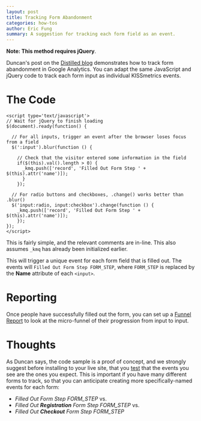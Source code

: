 ```yaml
---
layout: post
title: Tracking Form Abandonment
categories: how-tos
author: Eric Fung
summary: A suggestion for tracking each form field as an event.
---
```

**Note: This method requires jQuery**.

Duncan's post on the [Distilled blog][distilled] demonstrates how to track form abandonment in Google Analytics. You can adapt the same JavaScript and jQuery code to track each form input as individual KISSmetrics events.

# The Code

    <script type='text/javascript'>
    // Wait for jQuery to finish loading
    $(document).ready(function() { 

      // For all inputs, trigger an event after the browser loses focus from a field
      $(':input').blur(function () {

        // Check that the visitor entered some information in the field
        if($(this).val().length > 0) {
          _kmq.push(['record', 'Filled Out Form Step ' + $(this).attr('name')]);
          }
        });
      
      // For radio buttons and checkboxes, .change() works better than .blur()
      $('input:radio, input:checkbox').change(function () {
        _kmq.push(['record', 'Filled Out Form Step ' + $(this).attr('name')]);
        });
    });
    </script>

This is fairly simple, and the relevant comments are in-line. This also assumes `_kmq` has already been initialized earlier.

This will trigger a unique event for each form field that is filled out. The events will  `Filled Out Form Step FORM_STEP`, where `FORM_STEP` is replaced by the **Name** attribute of each `<input>`.

# Reporting

Once people have successfully filled out the form, you can set up a [Funnel Report][funnel] to look at the micro-funnel of their progression from input to input.

# Thoughts

As Duncan says, the code sample is a proof of concept, and we strongly suggest before installing to your live site, that you [test][testing] that the events you see are the ones you expect. This is important if you have many different forms to track, so that you can anticipate creating more specifically-named events for each form:

* *Filled Out Form Step FORM_STEP* vs.
* *Filled Out* ***Registration*** *Form Step FORM_STEP* vs.
* *Filled Out* ***Checkout*** *Form Step FORM_STEP*

[distilled]: http://www.distilled.net/blog/conversion-rate-optimization/using-jquery-and-google-analytics-events-to-track-form-abandonment/
[funnel]: /tools/funnels
[testing]: /getting-started/testing-km